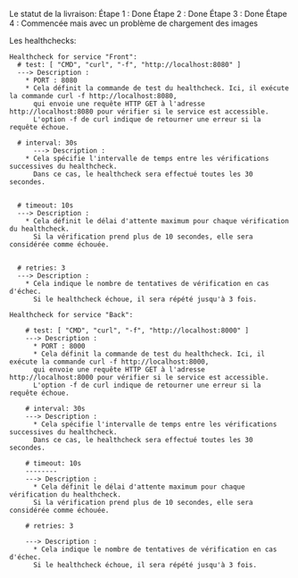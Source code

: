 Le statut de la livraison:
    Étape 1 : Done
    Étape 2 : Done
    Étape 3 : Done
    Étape 4 : Commencée mais avec un problème de chargement des images

Les healthchecks:

    Healthcheck for service "Front":
      # test: [ "CMD", "curl", "-f", "http://localhost:8080" ]
      ---> Description :
        * PORT : 8080
        * Cela définit la commande de test du healthcheck. Ici, il exécute la commande curl -f http://localhost:8080,
          qui envoie une requête HTTP GET à l'adresse http://localhost:8080 pour vérifier si le service est accessible.
          L'option -f de curl indique de retourner une erreur si la requête échoue.

      # interval: 30s
          ---> Description :
        * Cela spécifie l'intervalle de temps entre les vérifications successives du healthcheck.
          Dans ce cas, le healthcheck sera effectué toutes les 30 secondes.
      
    
      # timeout: 10s
      ---> Description :
        * Cela définit le délai d'attente maximum pour chaque vérification du healthcheck.
          Si la vérification prend plus de 10 secondes, elle sera considérée comme échouée.
    
    
      # retries: 3
      ---> Description :
        * Cela indique le nombre de tentatives de vérification en cas d'échec.
          Si le healthcheck échoue, il sera répété jusqu'à 3 fois.
    
    Healthcheck for service "Back":
 
        # test: [ "CMD", "curl", "-f", "http://localhost:8000" ]
        ---> Description :
          * PORT : 8000
          * Cela définit la commande de test du healthcheck. Ici, il exécute la commande curl -f http://localhost:8000,
          qui envoie une requête HTTP GET à l'adresse http://localhost:8000 pour vérifier si le service est accessible.
          L'option -f de curl indique de retourner une erreur si la requête échoue.

        # interval: 30s
        ---> Description :
          * Cela spécifie l'intervalle de temps entre les vérifications successives du healthcheck.
          Dans ce cas, le healthcheck sera effectué toutes les 30 secondes.

        # timeout: 10s
        --------
        ---> Description :
          * Cela définit le délai d'attente maximum pour chaque vérification du healthcheck.
          Si la vérification prend plus de 10 secondes, elle sera considérée comme échouée.

        # retries: 3

        ---> Description :
          * Cela indique le nombre de tentatives de vérification en cas d'échec.
          Si le healthcheck échoue, il sera répété jusqu'à 3 fois.
